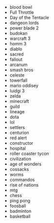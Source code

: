 * blood bowl
* Full Throttle
* Day of the Tentacle
* dangeon lords
* power blade 2
* budokan
* warcraft 3
* homm 3
* diablo
* sacred
* fallout
* arcanum
* smash bros
* celeste
* towerfall
* mario oddisey
* luidgi 3
* zelda
* minecraft
* guild
* lineage
* dota
* lol
* settlers
* centurion
* red alert
* constructor
* hospital
* roller coaster tycon
* civilization
* age of wonders
* cossacks
* worms
* commandos
* rise of nations
* mtg
* chess
* ping pong
* foosball
* badminton
* basketball
